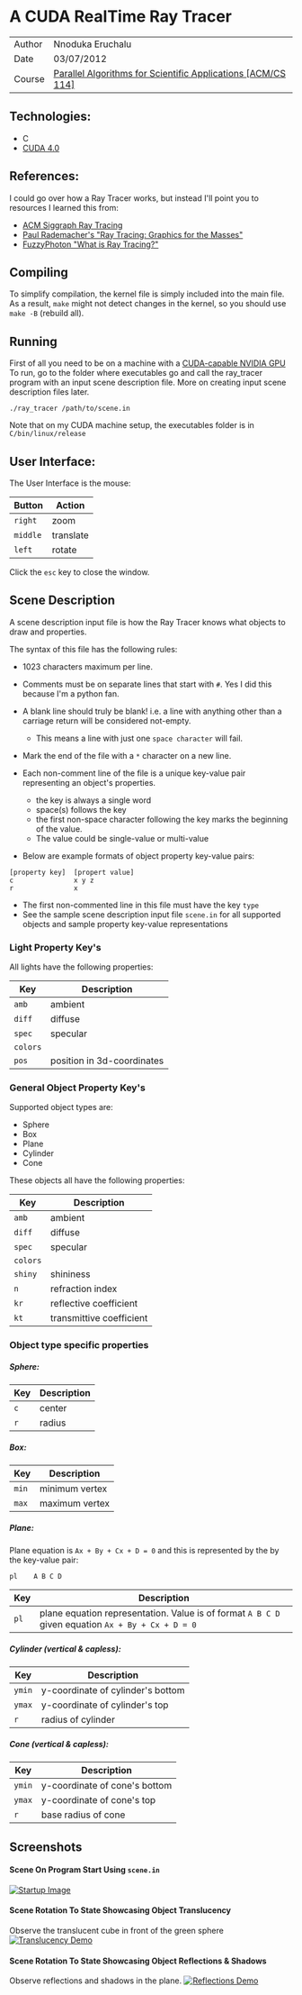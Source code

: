 # A CUDA RealTime Ray Tracer

|         |                                                              |
| ------- | ------------------------------------------------------------ |
| Author  | Nnoduka Eruchalu                                             |
| Date    | 03/07/2012                                                   |
| Course  | [Parallel Algorithms for Scientific Applications [ACM/CS 114]](http://www.cacr.caltech.edu/main/) |


## Technologies:
- C
- [CUDA 4.0](https://developer.nvidia.com/cuda-toolkit-40)


## References:
I could go over how a Ray Tracer works, but instead I'll point you to resources I learned this from:

* [ACM Siggraph Ray Tracing](http://www.siggraph.org/education/materials/HyperGraph/raytrace/rtrace0.htm)
* [Paul Rademacher's "Ray Tracing: Graphics for the Masses"](http://www.cs.unc.edu/~rademach/xroads-RT/RTarticle.html)
* [FuzzyPhoton "What is Ray Tracing?"](http://fuzzyphoton.tripod.com/whatisrt.htm)


## Compiling
To simplify compilation, the kernel file is simply included into the main file.
As a result, `make` might not detect changes in the kernel, so you should use
`make -B` (rebuild all).

## Running
First of all you need to be on a machine with a [CUDA-capable NVIDIA GPU](https://developer.nvidia.com/cuda-gpus)
To run, go to the folder where executables go and call the ray_tracer program with an input scene description file. More on creating input scene description files later.
```
./ray_tracer /path/to/scene.in
```
Note that on my CUDA machine setup, the executables folder is in `C/bin/linux/release`


## User Interface:
The User Interface is the mouse:

| Button       | Action      |
| ------------ | ----------- |
| `right`      | zoom        |
| `middle`     | translate   |
| `left`       | rotate      |

Click the `esc` key to close the window.


## Scene Description
A scene description input file is how the Ray Tracer knows what objects to draw and properties.

The syntax of this file has the following rules:
* 1023 characters maximum per line.

* Comments must be on separate lines that start with `#`. Yes I did this because I'm a python fan.

* A blank line should truly be blank! i.e. a line with anything other than a carriage return will be considered not-empty.
    * This means a line with just one `space character` will fail.

* Mark the end of the file with a `*` character on a new line.

* Each non-comment line of the file is a unique key-value pair representing an object's properties.
    * the key is always a single word
    * space(s) follows the key
    * the first non-space character following the key marks the beginning of the value.
    * The value could be single-value or multi-value

* Below are example formats of object property key-value pairs:
```
[property key]  [propert value]
c               x y z
r               x
```

* The first non-commented line in this file must have the key `type`
* See the sample scene description input file `scene.in` for all supported objects and sample property key-value representations


### Light Property Key's
All lights have the following properties:

| Key      | Description                |
| -------- | -------------------------- |
| `amb`    | ambient                    |
| `diff`   | diffuse                    |
| `spec`   | specular                   |
| `colors` |                            |
| `pos`    | position in 3d-coordinates |



### General Object Property Key's
Supported object types are:

* Sphere
* Box
* Plane
* Cylinder
* Cone

These objects all have the following properties:

| Key      | Description              |
| -------- | ------------------------ |
| `amb`    | ambient                  |
| `diff`   | diffuse                  |
| `spec`   | specular                 |
| `colors` |                          |
| `shiny`  | shininess                |
| `n`      | refraction index         |
| `kr`     | reflective coefficient   |
| `kt`     | transmittive coefficient |

### Object type specific properties
##### Sphere:

| Key      | Description              |
| -------- | ------------------------ |
| `c`      | center                   |
| `r`      | radius                   |

##### Box:

| Key      | Description              |
| -------- | ------------------------ |
| `min`    | minimum vertex           |
| `max`    | maximum vertex           |

##### Plane:
Plane equation is `Ax + By + Cx + D = 0` and this is represented by the by the key-value pair: 
```
pl    A B C D
```

| Key      | Description              |
| -------- | ------------------------ |
| `pl`     | plane equation representation. Value is of format `A B C D` given equation `Ax + By + Cx + D = 0`    |

##### Cylinder (vertical & capless):

| Key      | Description                       |
| -------- | --------------------------------- |
| `ymin`   | y-coordinate of cylinder's bottom |
| `ymax`   | y-coordinate of cylinder's top    |
| `r`      | radius of cylinder                |

##### Cone (vertical & capless):

| Key      | Description                       |
| -------- | --------------------------------- |
| `ymin`   | y-coordinate of cone's bottom     |
| `ymax`   | y-coordinate of cone's top        |
| `r`      | base radius of cone               |


## Screenshots
#### Scene On Program Start Using `scene.in`
[![Startup Image][on-start.jpg]][on-start.jpg]

#### Scene Rotation To State Showcasing Object Translucency
Observe the translucent cube in front of the green sphere
[![Translucency Demo][translucency.jpg]][translucency.jpg]

#### Scene Rotation To State Showcasing Object Reflections & Shadows
Observe reflections and shadows in the plane.
[![Reflections Demo][reflections.jpg]][reflections.jpg]


[on-start.jpg]: https://s3.amazonaws.com/projects.nnoduka.com/raytracer/on-start.jpg "Startup Scene generated from scene.in"
[translucency.jpg]: https://s3.amazonaws.com/projects.nnoduka.com/raytracer/translucency.jpg "Rotated scene showcasing translucency"
[reflections.jpg]: https://s3.amazonaws.com/projects.nnoduka.com/raytracer/reflections.jpg "Rotated scene showcasing reflections & shadows"
